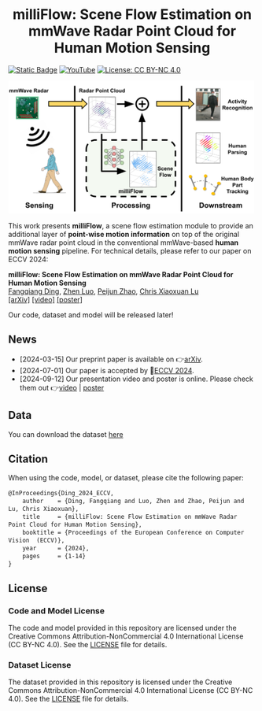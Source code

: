 <div align="center">   
 
# milliFlow: Scene Flow Estimation on mmWave Radar Point Cloud for Human Motion Sensing
</div>

[![Static Badge](https://img.shields.io/badge/arXiv-PDF-green?style=flat&logo=arXiv&logoColor=green)](https://arxiv.org/abs/2306.17010) 
[![YouTube](https://badges.aleen42.com/src/youtube.svg)](https://youtu.be/fa91EeueGHA)
[![License: CC BY-NC 4.0](https://img.shields.io/badge/License-CC_BY--NC_4.0-blue.svg)](https://creativecommons.org/licenses/by-nc/4.0/)


<p align="left">
<img src='./src/open_figure.png' width="500">
</p>

This work presents **milliFlow**, a scene flow estimation module to provide an additional layer of **point-wise motion information** on top of the original mmWave radar point cloud in the conventional mmWave-based **human motion sensing** pipeline. For technical details, please refer to our paper on ECCV 2024:

**milliFlow: Scene Flow Estimation on mmWave Radar Point Cloud for Human Motion Sensing**
<br/>
[Fangqiang Ding](https://toytiny.github.io/), [Zhen Luo](https://www.researchgate.net/profile/Zhen-Luo-32), [Peijun Zhao](https://scholar.google.com/citations?user=et397zMAAAAJ&hl=en), [Chris Xiaoxuan Lu](https://christopherlu.github.io/)
<br/>
[[arXiv]](https://arxiv.org/pdf/2306.17010) [[video]](https://youtu.be/fa91EeueGHA) [[poster]](./src/poster_eccv24_milliFlow.pdf) 


Our code, dataset and model will be released later! 

## News
 - [2024-03-15] Our preprint paper is available on 👉[arXiv](https://arxiv.org/pdf/2306.17010).
 - [2024-07-01] Our paper is accepted by 🎉[ECCV 2024](https://eccv2024.ecva.net/).
 - [2024-09-12] Our presentation video and poster is online. Please check them out 👉[video](https://youtu.be/fa91EeueGHA) | [poster](./src/poster_eccv24_milliFlow.pdf) 

## Data
You can download the dataset [here](https://drive.google.com/file/d/19U-tXv505CvnaQ0EFR8ZqH-TatEiHe8P/view?usp=sharing)
   
## Citation
When using the code, model, or dataset, please cite the following paper:


```shell
@InProceedings{Ding_2024_ECCV,
    author    = {Ding, Fangqiang and Luo, Zhen and Zhao, Peijun and Lu, Chris Xiaoxuan},
    title     = {milliFlow: Scene Flow Estimation on mmWave Radar Point Cloud for Human Motion Sensing},
    booktitle = {Proceedings of the European Conference on Computer Vision  (ECCV)},
    year      = {2024},
    pages     = {1-14}
}
```

## License

### Code and Model License

The code and model provided in this repository are licensed under the Creative Commons Attribution-NonCommercial 4.0 International License (CC BY-NC 4.0). See the [LICENSE](LICENSE) file for details.


### Dataset License

The dataset provided in this repository is licensed under the Creative Commons Attribution-NonCommercial 4.0 International License (CC BY-NC 4.0). See the [LICENSE](LICENSE) file for details.


